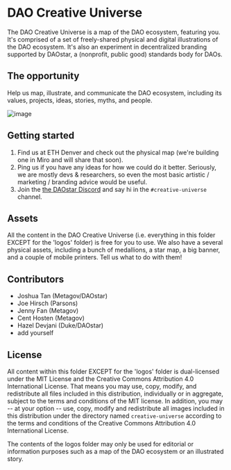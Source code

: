 # DAO Creative Universe
The DAO Creative Universe is a map of the DAO ecosystem, featuring you. It's comprised of a set of freely-shared physical and digital illustrations of the DAO ecosystem. It's also an experiment in decentralized branding supported by DAOstar, a (nonprofit, public good) standards body for DAOs.

## The opportunity
Help us map, illustrate, and communicate the DAO ecosystem, including its values, projects, ideas, stories, myths, and people.

![image](https://user-images.githubusercontent.com/9309884/222457357-36bcb2e0-4ca9-47c1-818b-627960a2f16f.png)

## Getting started
1. Find us at ETH Denver and check out the physical map (we're building one in Miro and will share that soon).
2. Ping us if you have any ideas for how we could do it better. Seriously, we are mostly devs & researchers, so even the most basic artistic / marketing / branding advice would be useful.
3. Join the [the DAOstar Discord](https://discord.gg/crEUNHEr68) and say hi in the `#creative-universe` channel.

## Assets
All the content in the DAO Creative Universe (i.e. everything in this folder EXCEPT for the 'logos' folder) is free for you to use. We also have a several physical assets, including a bunch of medallions, a star map, a big banner, and a couple of mobile printers. Tell us what to do with them!

## Contributors
* Joshua Tan (Metagov/DAOstar)
* Joe Hirsch (Parsons)
* Jenny Fan (Metagov)
* Cent Hosten (Metagov)
* Hazel Devjani (Duke/DAOstar)
* add yourself

## License
All content within this folder EXCEPT for the 'logos' folder is dual-licensed under the MIT License and the Creative Commons Attribution 4.0 International License. That means you may use, copy, modify, and redistribute all files included in this distribution, individually or in aggregate, subject to the terms and conditions of the MIT license. In addition, you may -- at your option -- use, copy, modify and redistribute all images included in this distribution under the directory named `creative-universe` according to the terms and conditions of the Creative Commons Attribution 4.0 International License.

The contents of the logos folder may only be used for editorial or information purposes such as a map of the DAO ecosystem or an illustrated story.
